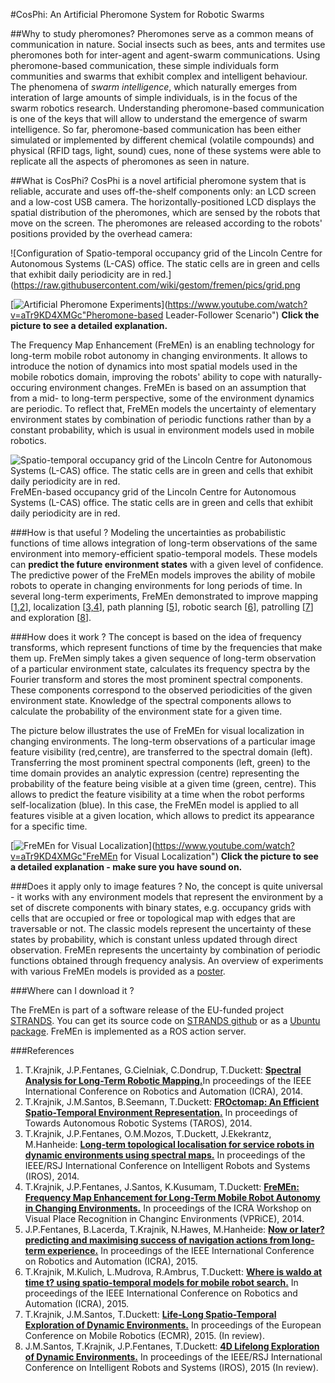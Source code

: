 #CosPhi: An Artificial Pheromone System for Robotic Swarms

##Why to study pheromones?
Pheromones serve as a common means of communication in nature.
Social insects such as bees, ants and termites use pheromones both for inter-agent and agent-swarm communications. Using pheromone-based communication, these simple individuals form communities and swarms that exhibit complex and intelligent behaviour. The phenomena of <i>swarm intelligence</i>, which naturally emerges from interation of large amounts of simple individuals, is in the focus of the swarm robotics research. Understanding pheromone-based communication is one of the keys that will allow to understand the emergence of swarm intelligence. So far, pheromone-based communication has been either simulated or implemented by different chemical (volatile compounds) and physical (RFID tags, light, sound) cues, none of these systems were able to replicate all the aspects of pheromones as seen in nature. 

##What is CosPhi?
CosPhi is a novel artificial pheromone system that is reliable, accurate and uses off-the-shelf components only: an LCD screen and a low-cost USB camera. The horizontally-positioned LCD displays the spatial distribution of the pheromones, which are sensed by the robots that move on the screen. The pheromones are released according to the robots' positions provided by the overhead camera:

![Configuration of Spatio-temporal occupancy grid of the Lincoln Centre for Autonomous Systems (L-CAS) office. The static cells are in green and cells that exhibit daily periodicity are in red.](https://raw.githubusercontent.com/wiki/gestom/fremen/pics/grid.png


[![Artificial Pheromone Experiments](https://raw.githubusercontent.com/wiki/gestom/fremen/pics/features.png)](https://www.youtube.com/watch?v=aTr9KD4XMGc"Pheromone-based Leader-Follower Scenario")
<b>Click the picture to see a detailed explanation.</b>

The Frequency Map Enhancement (FreMEn) is an enabling technology for long-term mobile robot autonomy in changing environments.
It allows to introduce the notion of dynamics into most spatial models used in the mobile robotics domain, improving the robots' ability to cope with naturally-occuring environment changes.
FreMEn is based on an assumption that from a mid- to long-term perspective, some of the environment dynamics are periodic.
To reflect that, FreMEn models the uncertainty of elementary environment states by combination of periodic functions rather than by a constant probability, which is usual in environment models used in mobile robotics.

![Spatio-temporal occupancy grid of the Lincoln Centre for Autonomous Systems (L-CAS) office. The static cells are in green and cells that exhibit daily periodicity are in red.](https://raw.githubusercontent.com/wiki/gestom/fremen/pics/grid.png) FreMEn-based occupancy grid of the Lincoln Centre for Autonomous Systems (L-CAS) office. The static cells are in green and cells that exhibit daily periodicity are in red.

###How is that useful ?
Modeling the uncertainties as probabilistic functions of time allows integration of long-term observations of the same environment into memory-efficient spatio-temporal models.
These models can **predict the future environment states** with a given level of confidence.
The predictive power of the FreMEn models improves the ability of mobile robots to operate in changing environments for long periods of time.
In several long-term experiments, FreMEn demonstrated to improve mapping [[1,2](#references)], localization [[3,4](#references)], path planning [[5](#references)], robotic search [[6](#references)], patrolling [[7](#references)] and exploration [[8](#references)].

###How does it work ?
The concept is based on the idea of frequency transforms, which represent functions of time by the frequencies that make them up.
FreMen simply takes a given sequence of long-term observation of a particular environment state, calculates its frequency spectra by the Fourier transform and stores the most prominent spectral components.
These components correspond to the observed periodicities of the given environment state.
Knowledge of the spectral components allows to calculate the probability of the environment state for a given time. 

The picture below illustrates the use of FreMEn for visual localization in changing environments. The long-term observations of a particular image feature visibility (red,centre), are transferred to the spectral domain (left). Transferring the most prominent spectral components (left, green) to the time domain provides an analytic expression (centre) representing the probability of the feature being visible at a given time (green, centre). This allows to predict the feature visibility at a time when the robot performs self-localization (blue). In this case, the FreMEn model is applied to all features visible at a given location, which allows to predict its appearance for a specific time. 

[![FreMEn for Visual Localization](https://raw.githubusercontent.com/wiki/gestom/fremen/pics/features.png)](https://www.youtube.com/watch?v=aTr9KD4XMGc"FreMEn for Visual Localization")
<b>Click the picture to see a detailed explanation - make sure you have sound on.</b>

###Does it apply only to image features ?
No, the concept is quite universal - it works with any environment models that represent the environment by a set of discrete components with binary states, e.g. occupancy grids with cells that are occupied or free or topological map with edges that are traversable or not. The classic models represent the uncertainty of these states by probability, which is constant unless updated through direct observation. FreMEn represents the uncertainty by combination of periodic functions obtained through frequency analysis. An overview of experiments with various FreMEn models is provided as a [poster](http://raw.githubusercontent.com/wiki/gestom/fremen/posters/Fremen_2015.pdf).

###Where can I download it ?

The FreMEn is part of a software release of the EU-funded project [STRANDS](http://strands-project.eu). You can get its source code on [STRANDS github](https://github.com/strands-project/) or as a [Ubuntu package](http://strands.acin.tuwien.ac.at/software.html). FreMEn is implemented as a ROS action server.

###References
1. T.Krajnik, J.P.Fentanes, G.Cielniak, C.Dondrup, T.Duckett: <b>[Spectral Analysis for Long-Term Robotic Mapping.](http://raw.githubusercontent.com/wiki/gestom/fremen/papers/fremen_2014_ICRA.pdf)</b>In proceedings of the IEEE International Conference on Robotics and Automation (ICRA), 2014.
2. T.Krajnik, J.M.Santos, B.Seemann, T.Duckett: <b>[FROctomap: An Efficient Spatio-Temporal Environment Representation.](http://raw.githubusercontent.com/wiki/gestom/fremen/papers//fremen_2014_TAROS.pdf)</b> In proceedings of Towards Autonomous Robotic Systems (TAROS), 2014.
3. T.Krajnik, J.P.Fentanes, O.M.Mozos, T.Duckett, J.Ekekrantz, M.Hanheide: <b>[Long-term topological localisation for service robots in dynamic environments using spectral maps.](http://raw.githubusercontent.com/wiki/gestom/fremen/papers/fremen_2014_IROS.pdf)</b> In proceedings of the IEEE/RSJ International Conference on Intelligent Robots and Systems (IROS), 2014.
4. T.Krajnik, J.P.Fentanes, J.Santos, K.Kusumam, T.Duckett: <b>[FreMEn: Frequency Map Enhancement for Long-Term Mobile Robot Autonomy in Changing Environments.](http://raw.githubusercontent.com/wiki/gestom/fremen/papers/fremen_2015_ICRA_VPRCE.pdf)</b> In proceedings of the ICRA Workshop on Visual Place Recognition in Changinc Environments (VPRiCE), 2014.
5. J.P.Fentanes, B.Lacerda, T.Krajnik, N.Hawes, M.Hanheide: <b>[Now or later? predicting and maximising success of navigation actions from long-term experience.](http://raw.githubusercontent.com/wiki/gestom/fremen/papers/fremen_2015_ICRA_navigation.pdf)</b> In proceedings of the IEEE International Conference on Robotics and Automation (ICRA), 2015.
6. T.Krajnik, M.Kulich, L.Mudrova, R.Ambrus, T.Duckett: <b>[Where is waldo at time t? using spatio-temporal models for mobile robot search.](http://raw.githubusercontent.com/wiki/gestom/fremen/papers/fremen_2015_ICRA_search.pdf)</b> In proceedings of the IEEE International Conference on Robotics and Automation (ICRA), 2015.
7. T.Krajnik, J.M.Santos, T.Duckett: <b>[Life-Long Spatio-Temporal Exploration of Dynamic Environments.](http://raw.githubusercontent.com/wiki/gestom/fremen/papers/fremen_2015_ECMR_exploration.pdf)</b> In proceedings of the European Conference on Mobile Robotics (ECMR), 2015. (In review).
8. J.M.Santos, T.Krajnik, J.P.Fentanes, T.Duckett: <b>[4D Lifelong Exploration of Dynamic Environments.](http://raw.githubusercontent.com/wiki/gestom/fremen/papers/fremen_2015_IROS_exploration.pdf)</b> In proceedings of the IEEE/RSJ International Conference on Intelligent Robots and Systems (IROS), 2015 (In review).
